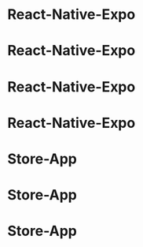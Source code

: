 # React-Native-Expo
# React-Native-Expo
# React-Native-Expo
# React-Native-Expo
# Store-App
# Store-App
# Store-App
